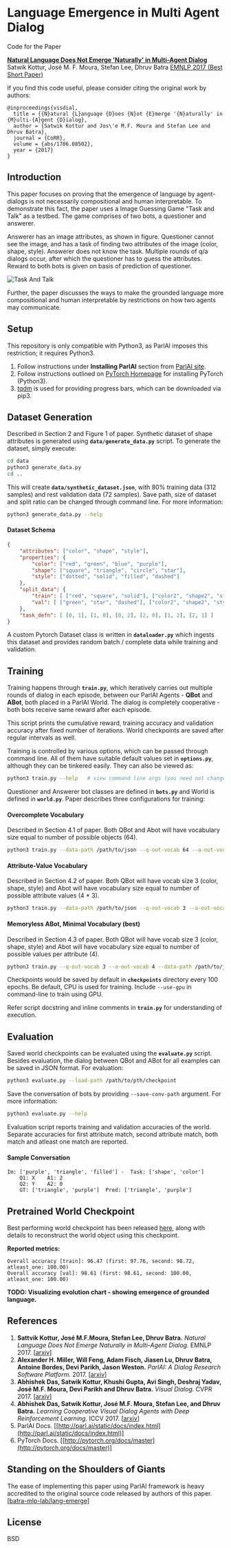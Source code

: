 Language Emergence in Multi Agent Dialog
========================================

Code for the Paper

**[Natural Language Does Not Emerge 'Naturally' in Multi-Agent Dialog][1]**
Satwik Kottur, José M. F. Moura, Stefan Lee, Dhruv Batra
[EMNLP 2017 (Best Short Paper)](https://www.facebook.com/emnlp2017/posts/1935449656693734)

If you find this code useful, please consider citing the original work by authors:

```
@inproceedings{visdial,
  title = {{N}atural {L}anguage {D}oes {N}ot {E}merge '{N}aturally' in {M}ulti-{A}gent {D}ialog},
  author = {Satwik Kottur and Jos\'e M.F. Moura and Stefan Lee and Dhruv Batra},
  journal = {CoRR},
  volume = {abs/1706.08502},
  year = {2017}
}
```

Introduction
------------

This paper focuses on proving that the emergence of language by agent-dialogs is not necessarily
compositional and human interpretable. To demonstrate this fact, the paper uses a Image Guessing
Game "Task and Talk" as a testbed. The game comprises of two bots, a questioner and answerer.

Answerer has an image attributes, as shown in figure. Questioner cannot see the image, and has
a task of finding two attributes of the image (color, shape, style). Answerer does not know the
task. Multiple rounds of q/a dialogs occur, after which the questioner has to guess the
attributes. Reward to both bots is given on basis of prediction of questioner.

![Task And Talk](https://i.imgur.com/9YCM3Gp.png)

Further, the paper discusses the ways to make the grounded language more compositional and human
 interpretable by restrictions on how two agents may communicate.


Setup
-----

This repository is only compatible with Python3, as ParlAI imposes this restriction; it requires
Python3.

1. Follow instructions under **Installing ParlAI** section from [ParlAI site][6].
2. Follow instructions outlined on [PyTorch Homepage][7] for installing PyTorch (Python3).
3. [tqdm][8] is used for providing progress bars, which can be downloaded via pip3.


Dataset Generation
------------------

Described in Section 2 and Figure 1 of paper. Synthetic dataset of shape attributes is generated
using **`data/generate_data.py`** script. To generate the dataset, simply execute:

```sh
cd data
python3 generate_data.py
cd ..
```

This will create **`data/synthetic_dataset.json`**, with 80% training data (312 samples) and rest
validation data (72 samples). Save path, size of dataset and split ratio can be changed through
command line. For more information:

```sh
python3 generate_data.py --help
```

#### Dataset Schema


```json
{
    "attributes": ["color", "shape", "style"],
    "properties": {
        "color": ["red", "green", "blue", "purple"],
        "shape": ["square", "triangle", "circle", "star"],
        "style": ["dotted", "solid", "filled", "dashed"]
    },
    "split_data": {
        "train": [ ["red", "square", "solid"], ["color2", "shape2", "style2"] ],
        "val": [ ["green", "star", "dashed"], ["color2", "shape2", "style2"] ]
    },
    "task_defn": [ [0, 1], [1, 0], [0, 2], [2, 0], [1, 2], [2, 1] ]
}
```

A custom Pytorch Dataset class is written in **`dataloader.py`** which ingests this dataset and
provides random batch / complete data while training and validation.


Training
--------

Training happens through **`train.py`**, which iteratively carries out multiple rounds of dialog
in each episode, between our ParlAI Agents - **QBot** and **ABot**, both placed in a ParlAI
World. The dialog is completely cooperative - both bots receive same reward after each episode.

This script prints the cumulative reward, training accuracy and validation accuracy after fixed
number of iterations. World checkpoints are saved after regular intervals as well.

Training is controlled by various options, which can be passed through command line. All of them
have suitable default values set in **`options.py`**, although they can be tinkered easily.
They can also be viewed as:

```sh
python3 train.py --help   # view command line args (you need not change "Main ParlAI Arguments")
```

Questioner and Answerer bot classes are defined in **`bots.py`** and World is defined in
**`world.py`**. Paper describes three configurations for training:

#### Overcomplete Vocabulary

Described in Section 4.1 of paper. Both QBot and Abot will have vocabulary size equal to
number of possible objects (64).

```sh
python3 train.py --data-path /path/to/json --q-out-vocab 64 --a-out-vocab 64
```

#### Attribute-Value Vocabulary

Described in Section 4.2 of paper. Both QBot will have vocab size 3 (color, shape, style) and
Abot will have vocabulary size equal to number of possible attribute values (4 * 3).

```sh
python3 train.py --data-path /path/to/json --q-out-vocab 3 --a-out-vocab 12
```

#### Memoryless ABot, Minimal Vocabulary (best)

Described in Section 4.3 of paper. Both QBot will have vocab size 3 (color, shape, style) and
Abot will have vocabulary size equal to number of possible values per attribute (4).

```sh
python3 train.py --q-out-vocab 3 --a-out-vocab 4 --data-path /path/to/json --memoryless-abot
```

Checkpoints would be saved by default in **`checkpoints`** directory every 100 epochs. Be default,
 CPU is used for training. Include `--use-gpu` in command-line to train using GPU.

Refer script docstring and inline comments in **`train.py`** for understanding of execution.


Evaluation
----------

Saved world checkpoints can be evaluated using the **`evaluate.py`** script. Besides evaluation,
the dialog between QBot and ABot for all examples can be saved in JSON format. For evaluation:

```sh
python3 evaluate.py --load-path /path/to/pth/checkpoint
```

Save the conversation of bots by providing `--save-conv-path` argument. For more information:
```sh
python3 evaluate.py --help
```

Evaluation script reports training and validation accuracies of the world. Separate accuracies
for first attribute match, second attribute match, both match and atleast one match are reported.

#### Sample Conversation

```text
Im: ['purple', 'triangle', 'filled'] -  Task: ['shape', 'color']
    Q1: X    A1: 2
    Q2: Y    A2: 0
    GT: ['triangle', 'purple']  Pred: ['triangle', 'purple']
```


Pretrained World Checkpoint
---------------------------

Best performing world checkpoint has been released [here](https://github.com/karandesai-96/lang-emerge-parlai/releases/tag/v1.0), along with details to reconstruct the world object using
this checkpoint.

**Reported metrics:**
```text
Overall accuracy [train]: 96.47 (first: 97.76, second: 98.72, atleast_one: 100.00)
Overall accuracy [val]: 98.61 (first: 98.61, second: 100.00, atleast_one: 100.00)
```

**TODO: Visualizing evolution chart - showing emergence of grounded language.**

References
----------

1. **Sattvik Kottur, José M.F.Moura, Stefan Lee, Dhruv Batra.** _Natural Language Does Not Emerge
   Naturally in Multi-Agent Dialog._ EMNLP 2017. [[arxiv][1]]
1. **Alexander H. Miller, Will Feng, Adam Fisch, Jiasen Lu, Dhruv Batra, Antoine Bordes, Devi
   Parikh, Jason Weston.** _ParlAI: A Dialog Research Software Platform._ 2017. [[arxiv][2]]
1. **Abhishek Das, Satwik Kottur, Khushi Gupta, Avi Singh, Deshraj Yadav, José M.F. Moura, Devi
   Parikh and Dhruv Batra.** _Visual Dialog._ CVPR 2017. [[arxiv][3]]
1. **Abhishek Das, Satwik Kottur, José M.F. Moura, Stefan Lee, and Dhruv Batra.** _Learning
   Cooperative Visual Dialog Agents with Deep Reinforcement Learning._ ICCV 2017. [[arxiv][4]]
1. ParlAI Docs. [[http://parl.ai/static/docs/index.html](http://parl.ai/static/docs/index.html)]
1. PyTorch Docs. [[http://pytorch.org/docs/master](http://pytorch.org/docs/master)]


Standing on the Shoulders of Giants
-----------------------------------

The ease of implementing this paper using ParlAI framework is heavy accredited to the original
source code released by authors of this paper. [[batra-mlp-lab/lang-emerge][5]]

License
-------

BSD

[1]: https://arxiv.org/abs/1706.08502
[2]: https://arxiv.org/abs/1705.06476
[3]: https://arxiv.org/abs/1611.08669
[4]: https://arXiv.org/abs/1703.06585
[5]: https://www.github.com/batra-mlp-lab/lang-emerge
[6]: https://parl.ai/about
[7]: https://pytorch.org
[8]: https://pypi.python.org/pypi/tqdm
